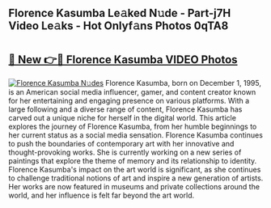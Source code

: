 ## Florence Kasumba Le𝚊ked N𝚞de - Part-j7H Video Le𝚊ks - Hot Onlyf𝚊ns Photos 0qTA8

# <h2><a href="http://ab18831.deff.icu/?id=Florence+Kasumba">🔗 New 👉🔴 Florence Kasumba VIDEO Photos</a></h2>

[![Florence Kasumba N𝚞des](https://i.imgur.com/rIISA9y.gif)](http://ab18831.deff.icu/?id=Florence+Kasumba)
Florence Kasumba, born on December 1, 1995, is an American social media influencer, gamer, and content creator known for her entertaining and engaging presence on various platforms. With a large following and a diverse range of content, Florence Kasumba has carved out a unique niche for herself in the digital world. This article explores the journey of Florence Kasumba, from her humble beginnings to her current status as a social media sensation. Florence Kasumba continues to push the boundaries of contemporary art with her innovative and thought-provoking works. She is currently working on a new series of paintings that explore the theme of memory and its relationship to identity. Florence Kasumba's impact on the art world is significant, as she continues to challenge traditional notions of art and inspire a new generation of artists. Her works are now featured in museums and private collections around the world, and her influence is felt far beyond the art world.
